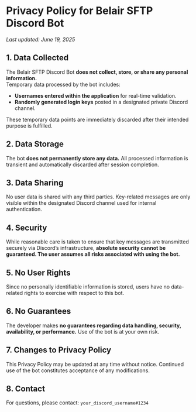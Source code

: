 # Privacy Policy for Belair SFTP Discord Bot

_Last updated: June 19, 2025_

## 1. Data Collected
The Belair SFTP Discord Bot **does not collect, store, or share any personal information.**  
Temporary data processed by the bot includes:
- **Usernames entered within the application** for real-time validation.
- **Randomly generated login keys** posted in a designated private Discord channel.

These temporary data points are immediately discarded after their intended purpose is fulfilled.

## 2. Data Storage
The bot **does not permanently store any data.** All processed information is transient and automatically discarded after session completion.

## 3. Data Sharing
No user data is shared with any third parties. Key-related messages are only visible within the designated Discord channel used for internal authentication.

## 4. Security
While reasonable care is taken to ensure that key messages are transmitted securely via Discord’s infrastructure, **absolute security cannot be guaranteed. The user assumes all risks associated with using the bot.**

## 5. No User Rights
Since no personally identifiable information is stored, users have no data-related rights to exercise with respect to this bot.

## 6. No Guarantees
The developer makes **no guarantees regarding data handling, security, availability, or performance.** Use of the bot is at your own risk.

## 7. Changes to Privacy Policy
This Privacy Policy may be updated at any time without notice. Continued use of the bot constitutes acceptance of any modifications.

## 8. Contact
For questions, please contact: `your_discord_username#1234`